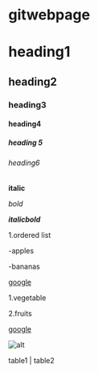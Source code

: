 # gitwebpage
# heading1

## heading2

### heading3

#### heading4

##### heading 5


###### heading6

**italic**

*bold*

***italicbold***

1.ordered list

-apples

-bananas

[google](https://www.google.com/)

1.vegetable

2.fruits

[google](https://www.google.com/)

![alt](https://www.google.com/url?sa=i&url=https%3A%2F%2Ftimesofindia.indiatimes.com%2Flife-style%2Fevents%2Fsurya-grahan-today-annular-solar-eclipse-2019-december-images-photos-pics-video-check-out-these-breathing-pictures-of-the-seasons-last-surya-grahan-of-26-december-2019-india%2Fphotostory%2F72975550.cms&psig=AOvVaw1JRLFArb7zgJEB36QoiLa1&ust=1614158824170000&source=images&cd=vfe&ved=0CAkQjhxqFwoTCJD0-rrX_-4CFQAAAAAdAAAAABAD)


 table1 | table2
